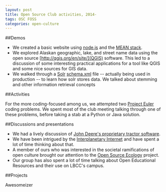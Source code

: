 ```yaml
---
layout: post
title: Open Source Club activities, 2014-
tags: OSC FOSS
categories: open-culture
---
```


##Demos

* We created a basic website using [node.js](https://nodejs.org/en/) and the [MEAN stack](http://meanjs.org/).
* We explored Alaskan geographic, lake, and street name data using the open source [http://qgis.org/en/site/](QGIS) software.  This led to a discussion of some interesting practical applications for a tool like QGIS and some nice sources for GIS data.
* We walked through a [Solr](https://lucene.apache.org/solr/) [schema.xml](https://wiki.apache.org/solr/SchemaXml) file -- actually being used in production -- to learn how solr stores data.  We talked about stemming and other information retrieval concepts

##Activities

For the more coding-focused among us, we attempted two [Project Euler](https://projecteuler.net/) coding problems.  We spent most of the club meeting talking through one of these problems, before taking a stab at a Python or Java solution.

##Discussions and presentations
* We had a lively discussion of [John Deere's proprietary tractor software](http://www.wired.com/2015/04/dmca-ownership-john-deere/).
* We have been intrigued by the [Interplanetary Internet](https://en.wikipedia.org/wiki/Interplanetary_Internet) and have spent a lot of time thinking about that.
* A member of ours who was interested in the societal ramifications of open culture brought our attention to the [Open Source Ecology](http://opensourceecology.org/) project.
* Our group has also spent a lot of time talking about Open Educational Resources and their use on LBCC's campus.

##Projects

Awesomeizer
